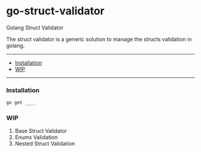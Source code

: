 # go-struct-validator
Golang Struct Validator

The struct validator is a generic solution to manage the structs validation in golang.

---

- [Installation](#installation)
- [WIP](#workinprogress)

---

### Installation

```bash
go get ____
```

### WIP
1. Base Struct Validator
2. Enums Validation 
3. Nested Struct Validation